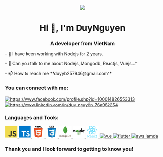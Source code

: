 <div id="header" align="center">
    <img src="https://media.giphy.com/media/M9gbBd9nbDrOTu1Mqx/giphy.gif" width="100" />
  </div>
  <h1 align="center">Hi 👋, I'm DuyNguyen</h1>
  <h3 align="center">A developer from VietNam</h3>
  <p> - 🌱 I have been working with Nodejs for 2 years.</p>
  <p> - 💬 Can you talk to me about Nodejs, Mongodb, Reactjs, Vuejs...?</p>
  <p> - 📫 How to reach me **duyyb257946@gmail.com**</p>

  <h3 align="left">You can connect with me:</h3>
  <p align="left">
    <a href="https://www.facebook.com/profile.php?id=100014826553313" target="_blank"><img align="center"
        src="https://raw.githubusercontent.com/rahuldkjain/github-profile-readme-generator/master/src/images/icons/Social/facebook.svg"
        alt="https://www.facebook.com/profile.php?id=100014826553313" height="40" width="40" /></a>
    <a href="https://www.linkedin.com/in/duy-nguyễn-76a952254" target="_blank"><img align="center"
        src="https://cdn1.iconfinder.com/data/icons/logotypes/32/circle-linkedin-512.png"
        alt="https://www.linkedin.com/in/duy-nguyễn-76a952254" height="40" width="40" /></a>
  </p>

  <h3 align="left">Languages and Tools:</h3>
  <p align="left">
    <a href="https://developer.mozilla.org/en-US/docs/Web/JavaScript" target="_blank" rel="noreferrer">
      <img src="https://raw.githubusercontent.com/devicons/devicon/master/icons/javascript/javascript-original.svg"
        alt="javascript" width="40" height="40" /> </a>
    <a href="https://www.typescriptlang.org/" target="_blank" rel="noreferrer">
      <img src="https://raw.githubusercontent.com/devicons/devicon/master/icons/typescript/typescript-original.svg"
        alt="typescript" width="40" height="40" /> </a>
    <a href="https://www.w3.org/html/" target="_blank" rel="noreferrer">
      <img src="https://raw.githubusercontent.com/devicons/devicon/master/icons/html5/html5-original-wordmark.svg"
        alt="html5" width="40" height="40" /> </a>
    <a href="https://www.w3schools.com/css/" target="_blank" rel="noreferrer">
      <img src="https://raw.githubusercontent.com/devicons/devicon/master/icons/css3/css3-original-wordmark.svg"
        alt="css3" width="40" height="40" />
    </a>
    <a href="https://www.mongodb.com/" target="_blank" rel="noreferrer">
      <img src="https://raw.githubusercontent.com/devicons/devicon/master/icons/mongodb/mongodb-original-wordmark.svg"
        alt="mongodb" width="40" height="40" /> </a>
    <a href="https://nodejs.org" target="_blank" rel="noreferrer">
      <img src="https://raw.githubusercontent.com/devicons/devicon/master/icons/nodejs/nodejs-original-wordmark.svg"
        alt="nodejs" width="40" height="40" /> </a>
    <a href="https://reactjs.org/" target="_blank" rel="noreferrer">
      <img src="https://raw.githubusercontent.com/devicons/devicon/master/icons/react/react-original-wordmark.svg"
        alt="react" width="40" height="40" /> </a>
    <a href="https://vuejs.org/" target="_blank" rel="noreferrer">
      <img src="https://vi.vuejs.org/images/logo.png" alt="vue" width="40" height="40" /> </a>
    <a href="https://flutter.dev/?gclid=Cj0KCQiAy9msBhD0ARIsANbk0A9C4w0Rv7swm1Xuilh6qAGfyBG1U33A8920dhc82ztGmhkSOGo8-nsaAjhQEALw_wcB&gclsrc=aw.ds"
      target="_blank" rel="noreferrer">
      <img src="https://logowik.com/content/uploads/images/flutter5786.jpg" alt="flutter" width="40" height="40" /> </a>
    <a href="https://aws.amazon.com/pm/lambda/?gclid=Cj0KCQiAy9msBhD0ARIsANbk0A-bnkEvCX0CNQtQLglJU9FJalU8obDAdivNYBSgbW-6jqbqEELCSjQaAlbDEALw_wcB&trk=cc9d3bb4-0a21-43d0-8236-0f2deaffe082&sc_channel=ps&ef_id=Cj0KCQiAy9msBhD0ARIsANbk0A-bnkEvCX0CNQtQLglJU9FJalU8obDAdivNYBSgbW-6jqbqEELCSjQaAlbDEALw_wcB:G:s&s_kwcid=AL!4422!3!651510255294!e!!g!!aws%20lambda!19828212645!149982299751"
      target="_blank" rel="noreferrer">
      <img
        src="https://upload.wikimedia.org/wikipedia/commons/thumb/5/5c/Amazon_Lambda_architecture_logo.svg/1200px-Amazon_Lambda_architecture_logo.svg.png"
        alt="aws lamda" width="40" height="40" /> </a>
  </p>
  <h3>Thank you and I look forward to getting to know you!</h3>
